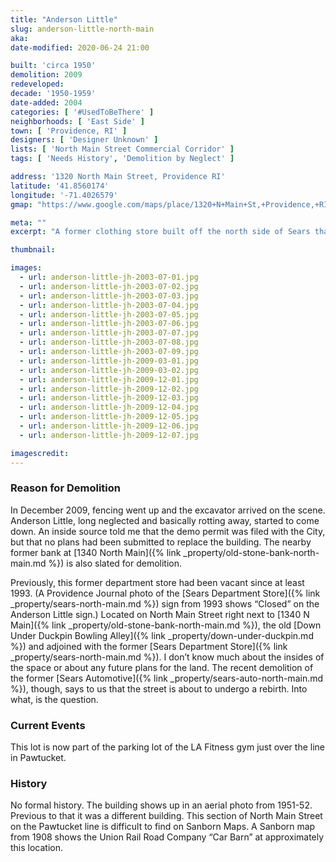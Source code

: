 ```yaml
---
title: "Anderson Little"
slug: anderson-little-north-main
aka: 
date-modified: 2020-06-24 21:00

built: 'circa 1950'
demolition: 2009
redeveloped: 
decade: '1950-1959'
date-added: 2004
categories: [ '#UsedToBeThere' ]
neighborhoods: [ 'East Side' ]
town: [ 'Providence, RI' ]
designers: [ 'Designer Unknown' ]
lists: [ 'North Main Street Commercial Corridor' ]
tags: [ 'Needs History', 'Demolition by Neglect' ]

address: '1320 North Main Street, Providence RI'
latitude: '41.8560174'
longitude: '-71.4026579'
gmap: "https://www.google.com/maps/place/1320+N+Main+St,+Providence,+RI"

meta: ""
excerpt: "A former clothing store built off the north side of Sears that stayed empty for years and years before being razed in 2009."

thumbnail: 

images:
  - url: anderson-little-jh-2003-07-01.jpg
  - url: anderson-little-jh-2003-07-02.jpg
  - url: anderson-little-jh-2003-07-03.jpg
  - url: anderson-little-jh-2003-07-04.jpg
  - url: anderson-little-jh-2003-07-05.jpg
  - url: anderson-little-jh-2003-07-06.jpg
  - url: anderson-little-jh-2003-07-07.jpg
  - url: anderson-little-jh-2003-07-08.jpg
  - url: anderson-little-jh-2003-07-09.jpg
  - url: anderson-little-jh-2009-03-01.jpg
  - url: anderson-little-jh-2009-03-02.jpg
  - url: anderson-little-jh-2009-12-01.jpg
  - url: anderson-little-jh-2009-12-02.jpg
  - url: anderson-little-jh-2009-12-03.jpg
  - url: anderson-little-jh-2009-12-04.jpg
  - url: anderson-little-jh-2009-12-05.jpg
  - url: anderson-little-jh-2009-12-06.jpg
  - url: anderson-little-jh-2009-12-07.jpg

imagescredit: 
---
```


### Reason for Demolition

In December 2009, fencing went up and the excavator arrived on the scene. Anderson Little, long neglected and basically rotting away, started to come down. An inside source told me that the demo permit was filed with the City, but that no plans had been submitted to replace the building. The nearby former bank at [1340 North Main]({% link _property/old-stone-bank-north-main.md %}) is also slated for demolition.

Previously, this former department store had been vacant since at least 1993. (A Providence Journal photo of the [Sears Department Store]({% link _property/sears-north-main.md %}) sign from 1993 shows “Closed” on the Anderson Little sign.) Located on North Main Street right next to [1340 N Main]({% link _property/old-stone-bank-north-main.md %}), the old [Down Under Duckpin Bowling Alley]({% link _property/down-under-duckpin.md %}) and adjoined with the former [Sears Department Store]({% link _property/sears-north-main.md %}). I don’t know much about the insides of the space or about any future plans for the land. The recent demolition of the former [Sears Automotive]({% link _property/sears-auto-north-main.md %}), though, says to us that the street is about to undergo a rebirth. Into what, is the question.


### Current Events

This lot is now part of the parking lot of the LA Fitness gym just over the line in Pawtucket. 


### History

No formal history. The building shows up in an aerial photo from 1951-52. Previous to that it was a different building. This section of North Main Street on the Pawtucket line is difficult to find on Sanborn Maps. A Sanborn map from 1908 shows the Union Rail Road Company “Car Barn” at approximately this location. 
